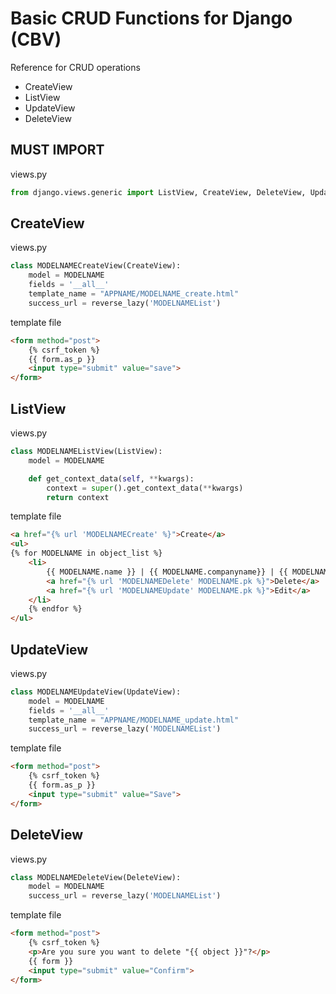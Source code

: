 # Basic CRUD Functions for Django (CBV)
Reference for CRUD operations
- CreateView 
- ListView
- UpdateView
- DeleteView

## MUST IMPORT
views.py
```py
from django.views.generic import ListView, CreateView, DeleteView, UpdateView
```

## CreateView
views.py
```py
class MODELNAMECreateView(CreateView):
    model = MODELNAME
    fields = '__all__'
    template_name = "APPNAME/MODELNAME_create.html"
    success_url = reverse_lazy('MODELNAMEList')
```
template file
```html
<form method="post">
    {% csrf_token %}
    {{ form.as_p }}
    <input type="submit" value="save">
</form>
```

## ListView
views.py
```py
class MODELNAMEListView(ListView):
    model = MODELNAME

    def get_context_data(self, **kwargs):
        context = super().get_context_data(**kwargs)
        return context
```
template file
```html
<a href="{% url 'MODELNAMECreate' %}">Create</a>
<ul>
{% for MODELNAME in object_list %}
    <li>
        {{ MODELNAME.name }} | {{ MODELNAME.companyname}} | {{ MODELNAME.ic }} | {{ MODELNAME.date }} | 
        <a href="{% url 'MODELNAMEDelete' MODELNAME.pk %}">Delete</a> | 
        <a href="{% url 'MODELNAMEUpdate' MODELNAME.pk %}">Edit</a> 
    </li>    
    {% endfor %}
</ul>
```

## UpdateView
views.py
```py
class MODELNAMEUpdateView(UpdateView):
    model = MODELNAME
    fields = '__all__'
    template_name = "APPNAME/MODELNAME_update.html"
    success_url = reverse_lazy('MODELNAMEList')
```
template file
```html
<form method="post"> 
    {% csrf_token %} 
    {{ form.as_p }} 
    <input type="submit" value="Save"> 
</form> 
```

## DeleteView
views.py
```py
class MODELNAMEDeleteView(DeleteView):
    model = MODELNAME
    success_url = reverse_lazy('MODELNAMEList')
```
template file
```html
<form method="post">
    {% csrf_token %}
    <p>Are you sure you want to delete "{{ object }}"?</p>
    {{ form }}
    <input type="submit" value="Confirm">
</form>
```
